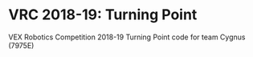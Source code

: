 # VRC 2018-19: Turning Point
VEX Robotics Competition 2018-19 Turning Point code for team Cygnus (7975E)
